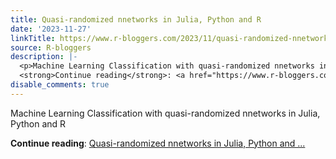 ```yaml
---
title: Quasi-randomized nnetworks in Julia, Python and R
date: '2023-11-27'
linkTitle: https://www.r-bloggers.com/2023/11/quasi-randomized-nnetworks-in-julia-python-and-r/
source: R-bloggers
description: |-
  <p>Machine Learning Classification with quasi-randomized nnetworks in Julia, Python and R</p>
  <strong>Continue reading</strong>: <a href="https://www.r-bloggers.com/2023/11/quasi-randomized-nnetworks-in-julia-python-and-r/">Quasi-randomized nnetworks in Julia, Python and ...
disable_comments: true
---
```

<p>Machine Learning Classification with quasi-randomized nnetworks in Julia, Python and R</p>
<strong>Continue reading</strong>: <a href="https://www.r-bloggers.com/2023/11/quasi-randomized-nnetworks-in-julia-python-and-r/">Quasi-randomized nnetworks in Julia, Python and ...